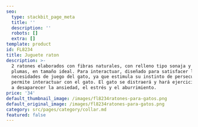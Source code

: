 ```yaml
---
seo:
  type: stackbit_page_meta
  title: ''
  description: ''
  robots: []
  extra: []
template: product
id: FL8234
title: Juguete raton
description: >-
  2 ratones elaborados con fibras naturales, con relleno tipo sonaja y colas de
  plumas, en tamaño ideal. Para interactuar, diseñado para satisfacer las
  necesidades de juego del gato, ya que estimula su instinto de persecución. Te
  permite interactuar con el gato. El gato se distraerá y hará ejercicio. Ayuda
  a desaparecer la ansiedad, el estrés y el aburrimiento.
price: '34'
default_thumbnail_image: /images/fl8234ratones-para-gatos.png
default_original_image: /images/fl8234ratones-para-gatos.png
category: src/pages/category/collar.md
featured: false
---
```

